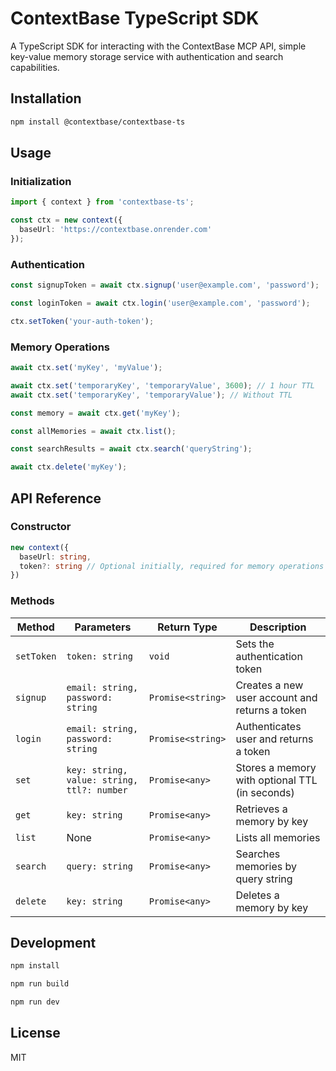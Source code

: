 # ContextBase TypeScript SDK

A TypeScript SDK for interacting with the ContextBase MCP API, simple key-value memory storage service with authentication and search capabilities.

## Installation

```bash
npm install @contextbase/contextbase-ts
```

## Usage

### Initialization

```typescript
import { context } from 'contextbase-ts';

const ctx = new context({
  baseUrl: 'https://contextbase.onrender.com'
});
```

### Authentication

```typescript
const signupToken = await ctx.signup('user@example.com', 'password');

const loginToken = await ctx.login('user@example.com', 'password');

ctx.setToken('your-auth-token');
```

### Memory Operations

```typescript
await ctx.set('myKey', 'myValue');

await ctx.set('temporaryKey', 'temporaryValue', 3600); // 1 hour TTL
await ctx.set('temporaryKey', 'temporaryValue'); // Without TTL

const memory = await ctx.get('myKey');

const allMemories = await ctx.list();

const searchResults = await ctx.search('queryString');

await ctx.delete('myKey');
```

## API Reference

### Constructor

```typescript
new context({
  baseUrl: string,
  token?: string // Optional initially, required for memory operations
})
```

### Methods

| Method | Parameters | Return Type | Description |
|--------|------------|-------------|-------------|
| `setToken` | `token: string` | `void` | Sets the authentication token |
| `signup` | `email: string, password: string` | `Promise<string>` | Creates a new user account and returns a token |
| `login` | `email: string, password: string` | `Promise<string>` | Authenticates user and returns a token |
| `set` | `key: string, value: string, ttl?: number` | `Promise<any>` | Stores a memory with optional TTL (in seconds) |
| `get` | `key: string` | `Promise<any>` | Retrieves a memory by key |
| `list` | None | `Promise<any>` | Lists all memories |
| `search` | `query: string` | `Promise<any>` | Searches memories by query string |
| `delete` | `key: string` | `Promise<any>` | Deletes a memory by key |

## Development

```bash
npm install

npm run build

npm run dev
```

## License

MIT